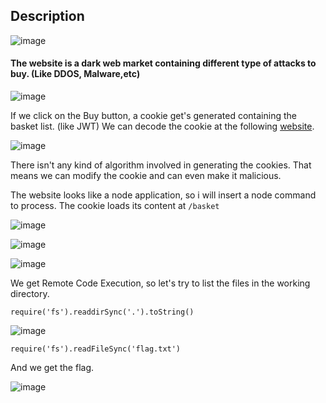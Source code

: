 ## Description

![image](https://user-images.githubusercontent.com/65862031/116081382-d3594100-a6b7-11eb-810d-999de0866e24.png)


#### The website is a dark web market containing different type of attacks to buy. (Like DDOS, Malware,etc)

![image](https://user-images.githubusercontent.com/65862031/116081614-19160980-a6b8-11eb-9585-066ed8581362.png)

If we click on the Buy button, a cookie get's generated containing the basket list. (like JWT)
We can decode the cookie at the following [website](https://jwt.io/).

![image](https://user-images.githubusercontent.com/65862031/116081892-6befc100-a6b8-11eb-9f8e-1f2bf3741bb3.png)

There isn't any kind of algorithm involved in generating the cookies. That means we can modify the cookie and can even make it malicious.

The website looks like a node application, so i will insert a node command to process. The cookie loads its content at `/basket`

![image](https://user-images.githubusercontent.com/65862031/116082206-c4bf5980-a6b8-11eb-8c88-8b117a978ff0.png)

![image](https://user-images.githubusercontent.com/65862031/116082361-f0dada80-a6b8-11eb-944c-aa750b5a9f7d.png)

![image](https://user-images.githubusercontent.com/65862031/116082379-f59f8e80-a6b8-11eb-937b-ef173017bd3e.png)

We get Remote Code Execution, so let's try to list the files in the working directory.

`require('fs').readdirSync('.').toString()` 

![image](https://user-images.githubusercontent.com/65862031/116082672-4e6f2700-a6b9-11eb-9a23-c0b9bf5b42e1.png)

`require('fs').readFileSync('flag.txt')`

And we get the flag.

![image](https://user-images.githubusercontent.com/65862031/116082821-75c5f400-a6b9-11eb-86be-a607971cbf98.png)




